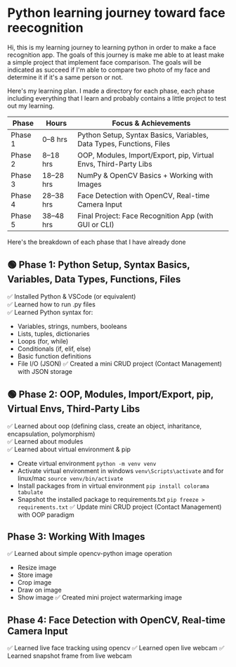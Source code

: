 # Python learning journey toward face reecognition

Hi, this is my learning journey to learning python in order to make a face recognition app. The goals of this journey is make me able to at least make a simple project that implement face comparison. The goals will be indicated as succeed if I'm able to compare two photo of my face and determine it if it's a same person or not.

Here's my learning plan. I made a directory for each phase, each phase including everything that I learn and probably contains a little project to test out my learning.


| Phase   | Hours     | Focus & Achievements                                                 |
| ------- | --------- | -------------------------------------------------------------------- |
| Phase 1 | 0–8 hrs   | Python Setup, Syntax Basics, Variables, Data Types, Functions, Files |
| Phase 2 | 8–18 hrs  | OOP, Modules, Import/Export, pip, Virtual Envs, Third-Party Libs     |
| Phase 3 | 18–28 hrs | NumPy & OpenCV Basics + Working with Images                          |
| Phase 4 | 28–38 hrs | Face Detection with OpenCV, Real-time Camera Input                   |
| Phase 5 | 38–48 hrs | Final Project: Face Recognition App (with GUI or CLI)                |


Here's the breakdown of each phase that I have already done

## 🟢 Phase 1: Python Setup, Syntax Basics, Variables, Data Types, Functions, Files
✅ Installed Python & VSCode (or equivalent) <br>
✅ Learned how to run .py files <br>
✅ Learned Python syntax for: <br>
- Variables, strings, numbers, booleans
- Lists, tuples, dictionaries
- Loops (for, while)
- Conditionals (if, elif, else)
- Basic function definitions
- File I/O (JSON)
✅ Created a mini CRUD project (Contact Management) with JSON storage

## 🟢 Phase 2: OOP, Modules, Import/Export, pip, Virtual Envs, Third-Party Libs
✅ Learned about oop (defining class, create an object, inharitance, encapsulation, polymorphism) <br>
✅ Learned about modules <br>
✅ Learned about virtual environment & pip <br>
- Create virtual environment `python -m venv venv`
- Activate virtual environment in windows `venv\Scripts\activate` and for linux/mac `source venv/bin/activate`
- Install packages from in virtual environment `pip install colorama tabulate`
- Snapshot the installed package to requirements.txt `pip freeze > requirements.txt`
✅ Update mini CRUD project (Contact Management) with OOP paradigm

## Phase 3: Working With Images
✅ Learned about simple opencv-python image operation
- Resize image
- Store image
- Crop image
- Draw on image
- Show image
✅ Created mini project watermarking image

## Phase 4: Face Detection with OpenCV, Real-time Camera Input
✅ Learned live face tracking using opencv
✅ Learned open live webcam
✅ Learned snapshot frame from live webcam 

